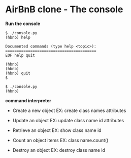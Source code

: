 # AirBnB clone - The console

**Run the console**
```
$ ./console.py
(hbnb) help

Documented commands (type help <topic>):
========================================
EOF help quit

(hbnb)
(hbnb)
(hbnb) quit
$
```

```
$ ./console.py
(hbnb) 
```

**command interpreter**

- Create a new object
    EX: create class names  attributes

- Update an object
    EX: update class name id  attributes

- Retrieve an object
    EX: show class name id 

- Count an object items
    EX: class name.count()

- Destroy an object
    EX: destroy class name id

